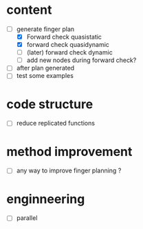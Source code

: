 # content

- [ ] generate finger plan
    - [x] Forward check quasistatic
    - [x] forward check quasidynamic
    - [ ] (later) forward check dynamic
    - [ ] add new nodes during forward check?
- [ ] after plan generated
- [ ] test some examples

# code structure

- [ ] reduce replicated functions

# method improvement 

- [ ] any way to improve finger planning ?

# enginneering

- [ ] parallel

